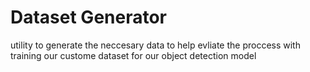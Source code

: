 # Dataset Generator

utility to generate the neccesary data to help evliate the proccess with training our custome dataset for our object detection model
